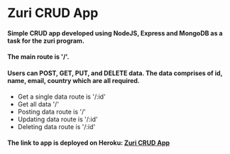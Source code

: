 # Zuri CRUD App

#### Simple CRUD app developed using NodeJS, Express and MongoDB as a task for the zuri program.

#### The main route is '/'.

#### Users can POST, GET, PUT, and DELETE data. The data comprises of id, name, email, country which are all required.

* Get a single data route is '/:id'
* Get all data '/'
* Posting data route is '/'
* Updating data route is '/:id'
* Deleting data route is '/:id'

#### The link to app is deployed on Heroku: [Zuri CRUD App](https://zuri-crud-app.herokuapp.com/)
